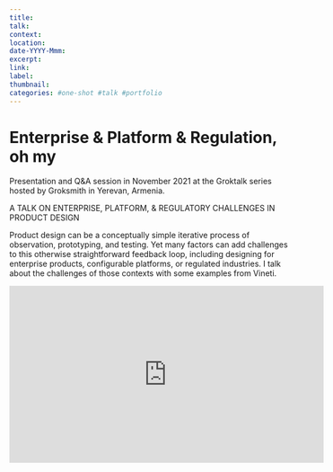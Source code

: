 ```yaml
---
title: 
talk: 
context: 
location: 
date-YYYY-Mmm: 
excerpt: 
link: 
label: 
thumbnail: 
categories: #one-shot #talk #portfolio
---
```


# Enterprise & Platform & Regulation, oh my

Presentation and Q&A session in November 2021 at the Groktalk series hosted by Groksmith in Yerevan, Armenia.

A TALK ON ENTERPRISE, PLATFORM, & REGULATORY CHALLENGES IN PRODUCT DESIGN

Product design can be a conceptually simple iterative process of observation, prototyping, and testing. Yet many factors can add challenges to this otherwise straightforward feedback loop, including designing for enterprise products, configurable platforms, or regulated industries. I talk about the challenges of those contexts with some examples from Vineti.

<iframe width="560" height="315" src="https://www.youtube.com/embed/MzvkU6IBFuM" title="YouTube video player" frameborder="0" allow="accelerometer; autoplay; clipboard-write; encrypted-media; gyroscope; picture-in-picture" allowfullscreen></iframe>
